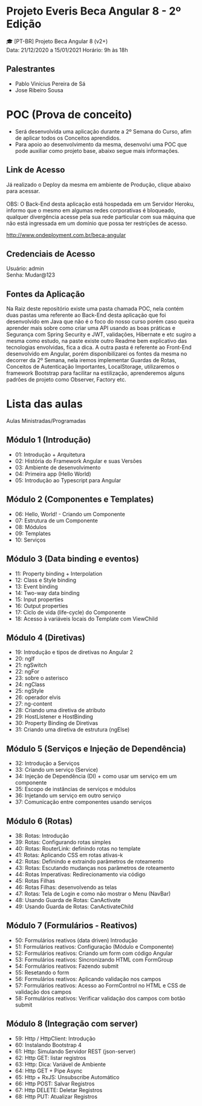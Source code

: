# Projeto Everis Beca Angular 8 - 2º Edição
🎓 [PT-BR] Projeto Beca Angular 8 (v2+) </br>
Data: 21/12/2020 a 15/01/2021 Horário: 9h às 18h

## Palestrantes
 - Pablo Vinícius Pereira de Sá
 - Jose Ribeiro Sousa

# POC (Prova de conceito)
  - Será desenvolvida uma aplicação durante a 2º Semana do Curso, afim de aplicar todos os Conceitos aprendidos.
  - Para apoio ao desenvolvimento da mesma, desenvolvi uma POC que pode auxiliar como projeto base, abaixo segue mais informações.
  
## Link de Acesso
 Já realizado o Deploy da mesma em ambiente de Produção, clique abaixo para acessar. </br></br>
 OBS: O Back-End desta aplicação está hospedada em um Servidor Heroku, informo que o mesmo em algumas redes corporativas é bloqueado, qualquer divergência acesse pela sua
 rede particular com sua máquina que não está ingressada em um domínio que possa ter restrições de acesso.
 
 http://www.ondeployment.com.br/beca-angular
## Credenciais de Acesso
   Usuário: admin </br>
   Senha: Mudar@123
   
## Fontes da Aplicação   
 Na Raiz deste repositório existe uma pasta chamada POC, nela contém duas pastas uma referente ao Back-End desta aplicação que foi desenvolvido em Java
 que não é o foco do nosso curso porém caso queira aprender mais sobre como criar uma API usando as boas práticas e Segurança com Spring Security e JWT, 
 validações, Hibernate e etc sugiro a mesma como estudo, na paste existe outro Readme bem explicativo das tecnologias envolvidas, fica a dica. A outra pasta é referente ao Front-End desenvolvido em Angular, porém disponibilizarei os fontes da mesma no decorrer da 2º Semana, nela iremos implementar Guardas de Rotas, Conceitos de Autenticação Importantes, LocalStorage, utilizaremos o framework Bootstrap para facilitar na estilização, aprenderemos alguns padrões de projeto como Observer, Factory etc.  
  
  
# Lista das aulas

Aulas Ministradas/Programadas

## Módulo 1 (Introdução)
* 01: Introdução + Arquitetura
* 02: História do Framework Angular e suas Versões
* 03: Ambiente de desenvolvimento
* 04: Primeira app (Hello World)
* 05: Introdução ao Typescript para Angular

## Módulo 2 (Componentes e Templates)
* 06: Hello, World! - Criando um Componente
* 07: Estrutura de um Componente
* 08: Módulos
* 09: Templates
* 10: Serviços

## Módulo 3 (Data binding e eventos)
* 11: Property binding + Interpolation
* 12: Class e Style binding
* 13: Event binding
* 14: Two-way data binding
* 15: Input properties
* 16: Output properties
* 17: Ciclo de vida (life-cycle) do Componente
* 18: Acesso à variáveis locais do Template com ViewChild

## Módulo 4 (Diretivas)
* 19: Introdução e tipos de diretivas no Angular 2
* 20: ngIf
* 21: ngSwitch
* 22: ngFor
* 23: sobre o asterisco
* 24: ngClass
* 25: ngStyle
* 26: operador elvis
* 27: ng-content
* 28: Criando uma diretiva de atributo
* 29: HostListener e HostBinding
* 30: Property Binding de Diretivas
* 31: Criando uma diretiva de estrutura (ngElse)

## Módulo 5 (Serviços e Injeção de Dependência)
* 32: Introdução a Serviços
* 33: Criando um serviço (Service)
* 34: Injeção de Dependência (DI) + como usar um serviço em um componente
* 35: Escopo de instâncias de serviços e módulos
* 36: Injetando um serviço em outro serviço
* 37: Comunicação entre componentes usando serviços

## Módulo 6 (Rotas)
* 38: Rotas: Introdução
* 39: Rotas: Configurando rotas simples
* 40: Rotas: RouterLink: definindo rotas no template
* 41: Rotas: Aplicando CSS em rotas ativas-k
* 42: Rotas: Definindo e extraindo parâmetros de roteamento
* 43: Rotas: Escutando mudanças nos parâmetros de roteamento
* 44: Rotas Imperativas: Redirecionamento via código
* 45: Rotas Filhas
* 46: Rotas Filhas: desenvolvendo as telas
* 47: Rotas: Tela de Login e como não mostrar o Menu (NavBar)
* 48: Usando Guarda de Rotas: CanActivate
* 49: Usando Guarda de Rotas: CanActivateChild

## Módulo 7 (Formulários - Reativos)
* 50: Formulários reativos (data driven) Introdução
* 51: Formulários reativos: Configuração (Módulo e Componente)
* 52: Formulários reativos: Criando um form com código Angular
* 53: Formulários reativos: Sincronizando HTML com FormGroup
* 54: Formulários reativos: Fazendo submit
* 55: Resetando o form
* 56: Formulários reativos: Aplicando validação nos campos
* 57: Formulários reativos: Acesso ao FormControl no HTML e CSS de validação dos campos
* 58: Formulários reativos: Verificar validação dos campos com botão submit

## Módulo 8 (Integração com server)
* 59: Http / HttpClient: Introdução
* 60: Instalando Bootstrap 4
* 61: Http: Simulando Servidor REST (json-server)
* 62: Http GET: listar registros
* 63: Http: Dica: Variável de Ambiente
* 64: Http GET + Pipe Async
* 65: Http + RxJS: Unsubscribe Automático
* 66: Http POST: Salvar Registros
* 67: Http DELETE: Deletar Registros
* 68: Http PUT: Atualizar Registros
